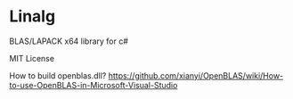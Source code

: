# Linalg
BLAS/LAPACK x64 library for c#

MIT License

How to build openblas.dll? https://github.com/xianyi/OpenBLAS/wiki/How-to-use-OpenBLAS-in-Microsoft-Visual-Studio
